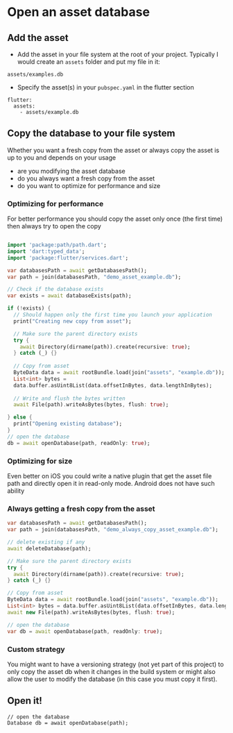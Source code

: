 # Open an asset database

## Add the asset

* Add the asset in your file system at the root of your project. Typically 
I would create an `assets` folder and put my file in it:
````
assets/examples.db
````

* Specify the asset(s) in your `pubspec.yaml` in the flutter section
````
flutter:
  assets:
    - assets/example.db
````

## Copy the database to your file system

Whether you want a fresh copy from the asset or always copy the asset is up to
you and depends on your usage
* are you modifying the asset database
* do you always want a fresh copy from the asset
* do you want to optimize for performance and size


### Optimizing for performance

For better performance you should copy the asset only once (the first time) then
always try to open the copy

```dart

import 'package:path/path.dart';
import 'dart:typed_data';
import 'package:flutter/services.dart';

var databasesPath = await getDatabasesPath();
var path = join(databasesPath, "demo_asset_example.db");

// Check if the database exists
var exists = await databaseExists(path);

if (!exists) {
  // Should happen only the first time you launch your application
  print("Creating new copy from asset");

  // Make sure the parent directory exists
  try {
    await Directory(dirname(path)).create(recursive: true);
  } catch (_) {}
    
  // Copy from asset
  ByteData data = await rootBundle.load(join("assets", "example.db"));
  List<int> bytes =
  data.buffer.asUint8List(data.offsetInBytes, data.lengthInBytes);
  
  // Write and flush the bytes written
  await File(path).writeAsBytes(bytes, flush: true);

} else {
  print("Opening existing database");
}
// open the database
db = await openDatabase(path, readOnly: true);

```

### Optimizing for size

Even better on iOS you could write a native plugin that get the asset file path
and directly open it in read-only mode. Android does not have such ability

### Always getting a fresh copy from the asset

```dart
var databasesPath = await getDatabasesPath();
var path = join(databasesPath, "demo_always_copy_asset_example.db");

// delete existing if any
await deleteDatabase(path);

// Make sure the parent directory exists
try {
  await Directory(dirname(path)).create(recursive: true);
} catch (_) {}

// Copy from asset
ByteData data = await rootBundle.load(join("assets", "example.db"));
List<int> bytes = data.buffer.asUint8List(data.offsetInBytes, data.lengthInBytes);
await new File(path).writeAsBytes(bytes, flush: true);

// open the database
var db = await openDatabase(path, readOnly: true);
```

### Custom strategy

You might want to have a versioning strategy (not yet part of this project) to only copy the asset db when
it changes in the build system or might also allow the user to modify the database (in this case you must copy it
first).

## Open it!
````
// open the database
Database db = await openDatabase(path);
````

